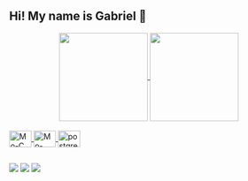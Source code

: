 ## Hi! My name is Gabriel 👋
<div align="center">
  <a href="https://github.com/AlessiPG">
  <img align="center" height="160em" src="https://github-readme-stats.vercel.app/api/top-langs/?username=AlessiPG&layout=compact&langs_count=7&theme=radical"/>
  <img align="center" height="160em" src="https://github-readme-stats.vercel.app/api?username=AlessiPG&show_icons=true&theme=radical&count_private=true"/>
</div>
<div style="display: inline_block"><br>
  <img align="center" alt="Mo-C" height="30" width="40" src="https://icongr.am/devicon/c-original.svg?size=128&color=currentColor">
  <img align="center" alt="Mo-Java" height="30" width="40" src="https://img.icons8.com/color/48/000000/java-coffee-cup-logo--v1.png"/>
  <img align="center" alt="postgresql-original" height="30" width="40" src="https://icongr.am/devicon/postgresql-original.svg?size=128&color=currentColor"/>
</div>

##
<div> 
<a href = "https://www.linkedin.com/in/gabriel-alessi-posonski-67ab2a261/"><img src="https://img.shields.io/badge/Linkedin-0078D4?style=for-the-badge&logo=linkedin&logoColor=white"></a>
<a href="https://www.instagram.com/gb.alessi" target="_blank"><img src="https://img.shields.io/badge/-Instagram-%23E4405F?style=for-the-badge&logo=instagram&logoColor=white" target="_blank"></a>
<a href = "mailto:gabriel.alessip@gmail.com"><img src="https://img.shields.io/badge/Gmail-D14836?style=for-the-badge&logo=gmail&logoColor=white" target="_blank"></a>
 
</div>
